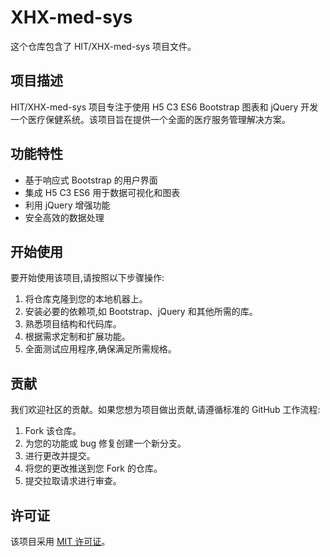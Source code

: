 # XHX-med-sys

这个仓库包含了 HIT/XHX-med-sys 项目文件。

## 项目描述

HIT/XHX-med-sys 项目专注于使用 H5 C3 ES6 Bootstrap 图表和 jQuery 开发一个医疗保健系统。该项目旨在提供一个全面的医疗服务管理解决方案。

## 功能特性

- 基于响应式 Bootstrap 的用户界面
- 集成 H5 C3 ES6 用于数据可视化和图表
- 利用 jQuery 增强功能
- 安全高效的数据处理

## 开始使用

要开始使用该项目,请按照以下步骤操作:

1. 将仓库克隆到您的本地机器上。
2. 安装必要的依赖项,如 Bootstrap、jQuery 和其他所需的库。
3. 熟悉项目结构和代码库。
4. 根据需求定制和扩展功能。
5. 全面测试应用程序,确保满足所需规格。

## 贡献

我们欢迎社区的贡献。如果您想为项目做出贡献,请遵循标准的 GitHub 工作流程:

1. Fork 该仓库。
2. 为您的功能或 bug 修复创建一个新分支。
3. 进行更改并提交。
4. 将您的更改推送到您 Fork 的仓库。
5. 提交拉取请求进行审查。

## 许可证

该项目采用 [MIT 许可证](LICENSE)。
